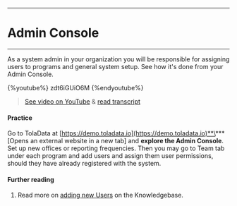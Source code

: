 ****
# Admin Console
---

As a system admin in your organization you will be responsible for assigning users to programs and general system setup. See how it's done from your Admin Console.

{%youtube%} zdt6iGUiO6M {%endyoutube%}  
> [See video on YouTube](https://www.youtube.com/embed/zdt6iGUiO6M?rel=0) & [read transcript](https://docs.google.com/document/d/1DCaeMviBwSO5hGSfeh6Y9McPI6D1dzxJyDs5kKa4wug/edit#heading=h.430hhzugph90)

#### Practice

Go to TolaData at [https://demo.toladata.io](https://demo.toladata.io)**\*** \[Opens an external website in a new tab\] and **explore the Admin Console**. Set up new offices or reporting frequencies. Then you may go to Team tab under each program and add users and assign them user permissions, should they have already registered with the system.

#### Further reading

1. Read more on [adding new Users](https://help.toladata.com/en/4-manage-users/add-new-users.html) on the Knowledgebase.




